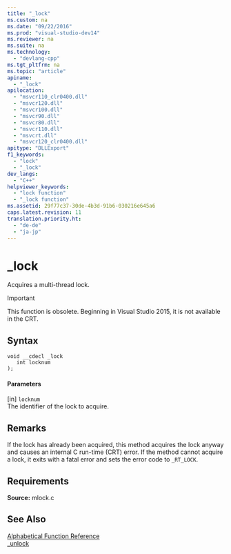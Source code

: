 ```yaml
---
title: "_lock"
ms.custom: na
ms.date: "09/22/2016"
ms.prod: "visual-studio-dev14"
ms.reviewer: na
ms.suite: na
ms.technology: 
  - "devlang-cpp"
ms.tgt_pltfrm: na
ms.topic: "article"
apiname: 
  - "_lock"
apilocation: 
  - "msvcr110_clr0400.dll"
  - "msvcr120.dll"
  - "msvcr100.dll"
  - "msvcr90.dll"
  - "msvcr80.dll"
  - "msvcr110.dll"
  - "msvcrt.dll"
  - "msvcr120_clr0400.dll"
apitype: "DLLExport"
f1_keywords: 
  - "lock"
  - "_lock"
dev_langs: 
  - "C++"
helpviewer_keywords: 
  - "lock function"
  - "_lock function"
ms.assetid: 29f77c37-30de-4b3d-91b6-030216e645a6
caps.latest.revision: 11
translation.priority.ht: 
  - "de-de"
  - "ja-jp"
---
```

# _lock
Acquires a multi-thread lock.  
  
> [!IMPORTANT]
>  This function is obsolete. Beginning in Visual Studio 2015, it is not available in the CRT.  
  
## Syntax  
  
```  
void __cdecl _lock  
   int locknum  
);  
```  
  
#### Parameters  
 [in] `locknum`  
 The identifier of the lock to acquire.  
  
## Remarks  
 If the lock has already been acquired, this method acquires the lock anyway and causes an internal C run-time (CRT) error. If the method cannot acquire a lock, it exits with a fatal error and sets the error code to `_RT_LOCK`.  
  
## Requirements  
 **Source:** mlock.c  
  
## See Also  
 [Alphabetical Function Reference](../vs140/crt-alphabetical-function-reference.md)   
 [_unlock](../vs140/_unlock.md)